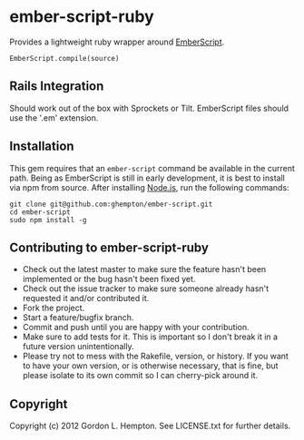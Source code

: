 # ember-script-ruby

Provides a lightweight ruby wrapper around [EmberScript](https://github.com/ghempton/ember-script).

`EmberScript.compile(source)`

## Rails Integration

Should work out of the box with Sprockets or Tilt. EmberScript files should use the '.em' extension.

## Installation

This gem requires that an `ember-script` command be available in the current path. Being as EmberScript is still in early development, it is best to install via npm from source. After installing [Node.js](http://nodejs.org/), run the following commands:

```
git clone git@github.com:ghempton/ember-script.git
cd ember-script
sudo npm install -g
```

## Contributing to ember-script-ruby
 
* Check out the latest master to make sure the feature hasn't been implemented or the bug hasn't been fixed yet.
* Check out the issue tracker to make sure someone already hasn't requested it and/or contributed it.
* Fork the project.
* Start a feature/bugfix branch.
* Commit and push until you are happy with your contribution.
* Make sure to add tests for it. This is important so I don't break it in a future version unintentionally.
* Please try not to mess with the Rakefile, version, or history. If you want to have your own version, or is otherwise necessary, that is fine, but please isolate to its own commit so I can cherry-pick around it.

## Copyright

Copyright (c) 2012 Gordon L. Hempton. See LICENSE.txt for
further details.

